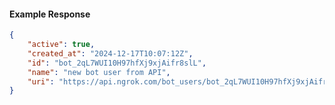 <!-- Code generated for API Clients. DO NOT EDIT. -->

#### Example Response

```json
{
	"active": true,
	"created_at": "2024-12-17T10:07:12Z",
	"id": "bot_2qL7WUI10H97hfXj9xjAifr8slL",
	"name": "new bot user from API",
	"uri": "https://api.ngrok.com/bot_users/bot_2qL7WUI10H97hfXj9xjAifr8slL"
}
```
